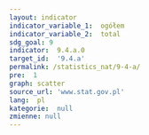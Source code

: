 ```yaml
---
layout: indicator
indicator_variable_1:  ogółem
indicator_variable_2:  total
sdg_goal: 9
indicator:  9.4.a.0
target_id:  '9.4.a'
permalink: /statistics_nat/9-4-a/
pre:  1
graph: scatter
source_url: 'www.stat.gov.pl'
lang:  pl
kategorie:  null
zmienne: null
---
```


